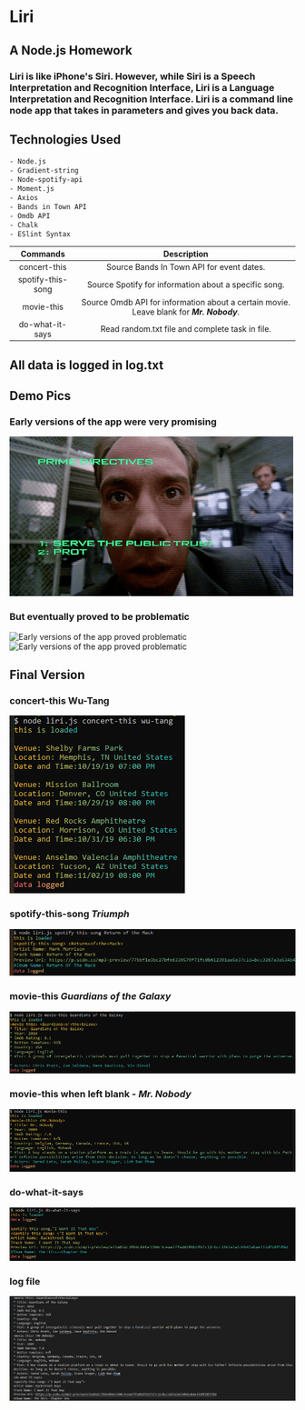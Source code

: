 # Liri

## A Node.js Homework

### Liri is like iPhone's Siri. However, while Siri is a Speech Interpretation and Recognition Interface, Liri is a Language Interpretation and Recognition Interface. Liri is a command line node app that takes in parameters and gives you back data.

## Technologies Used
    - Node.js
    - Gradient-string
    - Node-spotify-api
    - Moment.js
    - Axios
    - Bands in Town API
    - Omdb API
    - Chalk
    - ESlint Syntax

| Commands | Description |
|   :--:   |    :--:     |
| concert-this | Source Bands In Town API for event dates. |
| spotify-this-song | Source Spotify for information about a specific song. |
| movie-this | Source Omdb API for information about a certain movie. Leave blank for ***Mr. Nobody***. |
| do-what-it-says | Read random.txt file and complete task in file. |

## All data is logged in log.txt

## Demo Pics

### Early versions of the app were very promising
![Early versions of the app were very promising](assets/images/Robo.gif)

### But eventually proved to be problematic
![Early versions of the app proved problematic](assets/images/Terminator1.gif)
![Early versions of the app proved problematic](assets/images/T2.gif)

## Final Version

### concert-this Wu-Tang
![concert-this](assets/images/concert.PNG)

### spotify-this-song ***Triumph***
![spotify-this-song](assets/images/spotify.PNG)

### movie-this ***Guardians of the Galaxy***
![movie-this](assets/images/movie.PNG)

### movie-this when left blank - ***Mr. Nobody***
![movie-this when left blank](assets/images/Nobody.PNG)

### do-what-it-says
![do-what-it-says](assets/images/do.PNG)

### log file
![log.txt](assets/images/log.PNG)